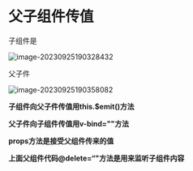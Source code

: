 # 父子组件传值

子组件是

![image-20230925190328432](C:\Users\DELL\AppData\Roaming\Typora\typora-user-images\image-20230925190328432.png)

父子件

![image-20230925190358082](C:\Users\DELL\AppData\Roaming\Typora\typora-user-images\image-20230925190358082.png)

**子组件向父子件传值用this.$emit()方法**

**父子件向子组件传值用v-bind=""方法**

**props方法是接受父组件传来的值**

**上面父组件代码@delete=“"方法是用来监听子组件内容**